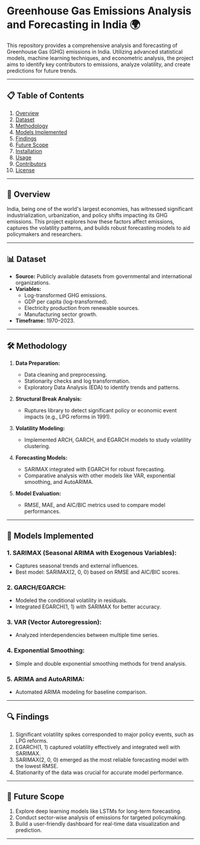 # Greenhouse Gas Emissions Analysis and Forecasting in India 🌍

This repository provides a comprehensive analysis and forecasting of Greenhouse Gas (GHG) emissions in India. Utilizing advanced statistical models, machine learning techniques, and econometric analysis, the project aims to identify key contributors to emissions, analyze volatility, and create predictions for future trends.

---

## 📋 Table of Contents

1. [Overview](#overview)
2. [Dataset](#dataset)
3. [Methodology](#methodology)
4. [Models Implemented](#models-implemented)
5. [Findings](#findings)
6. [Future Scope](#future-scope)
7. [Installation](#installation)
8. [Usage](#usage)
9. [Contributors](#contributors)
10. [License](#license)

---

## 📖 Overview

India, being one of the world's largest economies, has witnessed significant industrialization, urbanization, and policy shifts impacting its GHG emissions. This project explores how these factors affect emissions, captures the volatility patterns, and builds robust forecasting models to aid policymakers and researchers.

---

## 📊 Dataset

- **Source:** Publicly available datasets from governmental and international organizations.
- **Variables:**
  - Log-transformed GHG emissions.
  - GDP per capita (log-transformed).
  - Electricity production from renewable sources.
  - Manufacturing sector growth.
- **Timeframe:** 1970–2023.

---

## 🛠️ Methodology

1. **Data Preparation:**
   - Data cleaning and preprocessing.
   - Stationarity checks and log transformation.
   - Exploratory Data Analysis (EDA) to identify trends and patterns.

2. **Structural Break Analysis:**
   - Ruptures library to detect significant policy or economic event impacts (e.g., LPG reforms in 1991).

3. **Volatility Modeling:**
   - Implemented ARCH, GARCH, and EGARCH models to study volatility clustering.

4. **Forecasting Models:**
   - SARIMAX integrated with EGARCH for robust forecasting.
   - Comparative analysis with other models like VAR, exponential smoothing, and AutoARIMA.

5. **Model Evaluation:**
   - RMSE, MAE, and AIC/BIC metrics used to compare model performances.

---

## 🤖 Models Implemented

### 1. **SARIMAX (Seasonal ARIMA with Exogenous Variables):**
   - Captures seasonal trends and external influences.
   - Best model: SARIMAX(2, 0, 0) based on RMSE and AIC/BIC scores.

### 2. **GARCH/EGARCH:**
   - Modeled the conditional volatility in residuals.
   - Integrated EGARCH(1, 1) with SARIMAX for better accuracy.

### 3. **VAR (Vector Autoregression):**
   - Analyzed interdependencies between multiple time series.

### 4. **Exponential Smoothing:**
   - Simple and double exponential smoothing methods for trend analysis.

### 5. **ARIMA and AutoARIMA:**
   - Automated ARIMA modeling for baseline comparison.

---

## 🔍 Findings

1. Significant volatility spikes corresponded to major policy events, such as LPG reforms.
2. EGARCH(1, 1) captured volatility effectively and integrated well with SARIMAX.
3. SARIMAX(2, 0, 0) emerged as the most reliable forecasting model with the lowest RMSE.
4. Stationarity of the data was crucial for accurate model performance.

---

## 🚀 Future Scope

1. Explore deep learning models like LSTMs for long-term forecasting.
2. Conduct sector-wise analysis of emissions for targeted policymaking.
3. Build a user-friendly dashboard for real-time data visualization and prediction.

---

